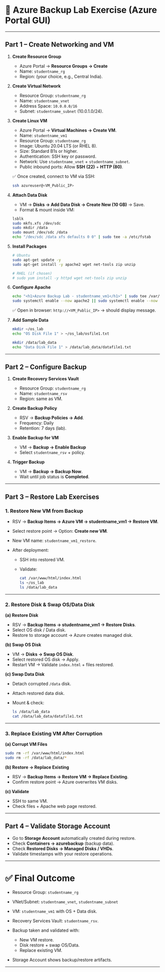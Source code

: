 
# 🔹 Azure Backup Lab Exercise (Azure Portal GUI)

---

## **Part 1 – Create Networking and VM**

1. **Create Resource Group**

   * Azure Portal → **Resource Groups → Create**
   * Name: `studentname_rg`
   * Region: (your choice, e.g., Central India).

2. **Create Virtual Network**

   * Resource Group: `studentname_rg`
   * Name: `studentname_vnet`
   * Address Space: `10.0.0.0/16`
   * Subnet: `studentname_subnet` (10.0.1.0/24).

3. **Create Linux VM**

   * Azure Portal → **Virtual Machines → Create VM**.
   * Name: `studentname_vm1`
   * Resource Group: `studentname_rg`
   * Image: Ubuntu 20.04 LTS (or RHEL 8).
   * Size: Standard B1s or higher.
   * Authentication: SSH key or password.
   * Network: Use `studentname_vnet` + `studentname_subnet`.
   * Public inbound ports: Allow **SSH (22)** + **HTTP (80)**.

   ✅ Once created, connect to VM via SSH:

   ```bash
   ssh azureuser@<VM_Public_IP>
   ```

4. **Attach Data Disk**

   * VM → **Disks → Add Data Disk → Create New (10 GB)** → Save.
   * Format & mount inside VM:

   ```bash
   lsblk
   sudo mkfs.xfs /dev/sdc
   sudo mkdir /data
   sudo mount /dev/sdc /data
   echo "/dev/sdc /data xfs defaults 0 0" | sudo tee -a /etc/fstab
   ```

5. **Install Packages**

   ```bash
   # Ubuntu
   sudo apt-get update -y
   sudo apt-get install -y apache2 wget net-tools zip unzip

   # RHEL (if chosen)
   # sudo yum install -y httpd wget net-tools zip unzip
   ```

6. **Configure Apache**

   ```bash
   echo "<h1>Azure Backup Lab - studentname_vm1</h1>" | sudo tee /var/www/html/index.html
   sudo systemctl enable --now apache2 || sudo systemctl enable --now httpd
   ```

   ✅ Open in browser: `http://<VM_Public_IP>` → should display message.

7. **Add Sample Data**

   ```bash
   mkdir ~/os_lab
   echo "OS Disk File 1" > ~/os_lab/osfile1.txt

   mkdir /data/lab_data
   echo "Data Disk File 1" > /data/lab_data/datafile1.txt
   ```

---

## **Part 2 – Configure Backup**

1. **Create Recovery Services Vault**

   * Resource Group: `studentname_rg`
   * Name: `studentname_rsv`
   * Region: same as VM.

2. **Create Backup Policy**

   * RSV → **Backup Policies → Add**.
   * Frequency: Daily
   * Retention: 7 days (lab).

3. **Enable Backup for VM**

   * VM → **Backup → Enable Backup**
   * Select `studentname_rsv` + policy.

4. **Trigger Backup**

   * VM → **Backup → Backup Now**.
   * Wait until job status is **Completed**.

---

## **Part 3 – Restore Lab Exercises**

### **1. Restore New VM from Backup**

* RSV → **Backup Items → Azure VM → studentname_vm1 → Restore VM**.
* Select restore point → Option: **Create new VM**.
* New VM name: `studentname_vm1_restore`.
* After deployment:

  * SSH into restored VM.
  * Validate:

    ```bash
    cat /var/www/html/index.html
    ls ~/os_lab
    ls /data/lab_data
    ```

---

### **2. Restore Disk & Swap OS/Data Disk**

**(a) Restore Disk**

* RSV → **Backup Items → studentname_vm1 → Restore Disks**.
* Select OS disk / Data disk.
* Restore to storage account → Azure creates managed disk.

**(b) Swap OS Disk**

* VM → **Disks → Swap OS Disk**.
* Select restored OS disk → Apply.
* Restart VM → Validate `index.html` + files restored.

**(c) Swap Data Disk**

* Detach corrupted `/data` disk.
* Attach restored data disk.
* Mount & check:

  ```bash
  ls /data/lab_data
  cat /data/lab_data/datafile1.txt
  ```

---

### **3. Replace Existing VM After Corruption**

**(a) Corrupt VM Files**

```bash
sudo rm -rf /var/www/html/index.html
sudo rm -rf /data/lab_data/*
```

**(b) Restore → Replace Existing**

* RSV → **Backup Items → Restore VM → Replace Existing**.
* Confirm restore point → Azure overwrites VM disks.

**(c) Validate**

* SSH to same VM.
* Check files + Apache web page restored.

---

## **Part 4 – Validate Storage Account**

* Go to **Storage Account** automatically created during restore.
* Check **Containers → azurebackup** (backup data).
* Check **Restored Disks → Managed Disks / VHDs**.
* Validate timestamps with your restore operations.

---

# ✅ Final Outcome

* Resource Group: `studentname_rg`
* VNet/Subnet: `studentname_vnet`, `studentname_subnet`
* VM: `studentname_vm1` with OS + Data disk.
* Recovery Services Vault: `studentname_rsv`.
* Backup taken and validated with:

  * New VM restore.
  * Disk restore + swap OS/Data.
  * Replace existing VM.
* Storage Account shows backup/restore artifacts.

---

